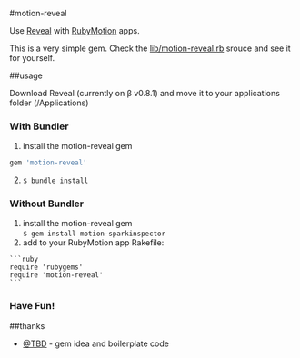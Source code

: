 #motion-reveal

Use [Reveal](http://www.revealapp.com) with [RubyMotion](http://www.rubymotion.com) apps.

This is a very simple gem. Check the [lib/motion-reveal.rb](https://github.com/DiogoAndre/motion-reveal/blob/master/lib/motion-reveal.rb) srouce and see it for yourself.

##usage

Download Reveal (currently on β v0.8.1) and move it to your applications folder (/Applications)

### With Bundler

1. install the motion-reveal gem
```ruby
gem 'motion-reveal'
```
    
2. ```$ bundle install```

### Without Bundler

  1. install the motion-reveal gem  
    ```$ gem install motion-sparkinspector```
  2. add to your RubyMotion app Rakefile:
  
    ```ruby
    require 'rubygems'
    require 'motion-reveal'
    ```

### Have Fun!  

##thanks
* [@TBD](https://github.com/TBD/) - gem idea and boilerplate code
